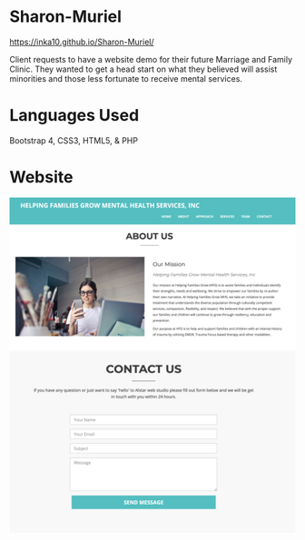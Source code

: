 # Sharon-Muriel

https://inka10.github.io/Sharon-Muriel/

Client requests to have a website demo for their future Marriage and Family Clinic. They wanted to get a head start on what they believed will assist minorities and those less fortunate to receive mental services. 

# Languages Used

Bootstrap 4, CSS3, HTML5, & PHP

# Website 

![About Us](aboutus.png)
![Contact Us](contactus.png)
